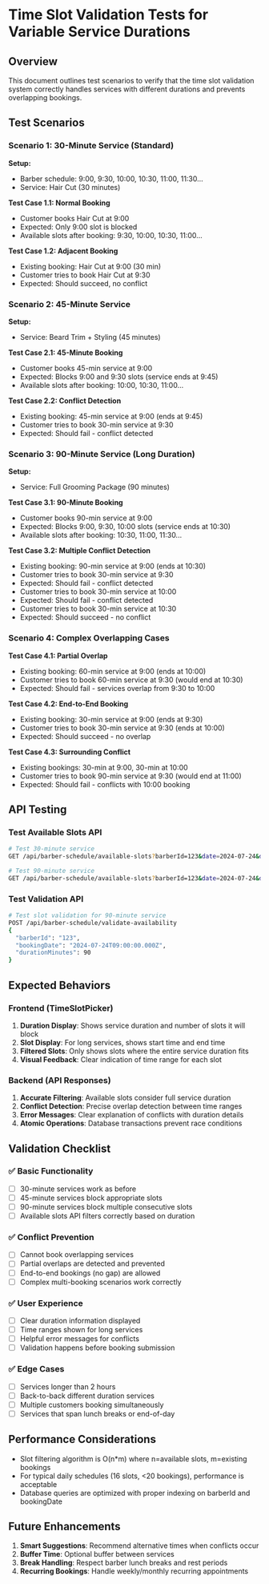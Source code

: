 # Time Slot Validation Tests for Variable Service Durations

## Overview
This document outlines test scenarios to verify that the time slot validation system correctly handles services with different durations and prevents overlapping bookings.

## Test Scenarios

### Scenario 1: 30-Minute Service (Standard)
**Setup:**
- Barber schedule: 9:00, 9:30, 10:00, 10:30, 11:00, 11:30...
- Service: Hair Cut (30 minutes)

**Test Case 1.1: Normal Booking**
- Customer books Hair Cut at 9:00
- Expected: Only 9:00 slot is blocked
- Available slots after booking: 9:30, 10:00, 10:30, 11:00...

**Test Case 1.2: Adjacent Booking**
- Existing booking: Hair Cut at 9:00 (30 min)
- Customer tries to book Hair Cut at 9:30
- Expected: Should succeed, no conflict

### Scenario 2: 45-Minute Service
**Setup:**
- Service: Beard Trim + Styling (45 minutes)

**Test Case 2.1: 45-Minute Booking**
- Customer books 45-min service at 9:00
- Expected: Blocks 9:00 and 9:30 slots (service ends at 9:45)
- Available slots after booking: 10:00, 10:30, 11:00...

**Test Case 2.2: Conflict Detection**
- Existing booking: 45-min service at 9:00 (ends at 9:45)
- Customer tries to book 30-min service at 9:30
- Expected: Should fail - conflict detected

### Scenario 3: 90-Minute Service (Long Duration)
**Setup:**
- Service: Full Grooming Package (90 minutes)

**Test Case 3.1: 90-Minute Booking**
- Customer books 90-min service at 9:00
- Expected: Blocks 9:00, 9:30, 10:00 slots (service ends at 10:30)
- Available slots after booking: 10:30, 11:00, 11:30...

**Test Case 3.2: Multiple Conflict Detection**
- Existing booking: 90-min service at 9:00 (ends at 10:30)
- Customer tries to book 30-min service at 9:30
- Expected: Should fail - conflict detected
- Customer tries to book 30-min service at 10:00
- Expected: Should fail - conflict detected
- Customer tries to book 30-min service at 10:30
- Expected: Should succeed - no conflict

### Scenario 4: Complex Overlapping Cases
**Test Case 4.1: Partial Overlap**
- Existing booking: 60-min service at 9:00 (ends at 10:00)
- Customer tries to book 60-min service at 9:30 (would end at 10:30)
- Expected: Should fail - services overlap from 9:30 to 10:00

**Test Case 4.2: End-to-End Booking**
- Existing booking: 30-min service at 9:00 (ends at 9:30)
- Customer tries to book 30-min service at 9:30 (ends at 10:00)
- Expected: Should succeed - no overlap

**Test Case 4.3: Surrounding Conflict**
- Existing bookings: 30-min at 9:00, 30-min at 10:00
- Customer tries to book 90-min service at 9:30 (would end at 11:00)
- Expected: Should fail - conflicts with 10:00 booking

## API Testing

### Test Available Slots API
```bash
# Test 30-minute service
GET /api/barber-schedule/available-slots?barberId=123&date=2024-07-24&durationMinutes=30

# Test 90-minute service
GET /api/barber-schedule/available-slots?barberId=123&date=2024-07-24&durationMinutes=90
```

### Test Validation API
```bash
# Test slot validation for 90-minute service
POST /api/barber-schedule/validate-availability
{
  "barberId": "123",
  "bookingDate": "2024-07-24T09:00:00.000Z",
  "durationMinutes": 90
}
```

## Expected Behaviors

### Frontend (TimeSlotPicker)
1. **Duration Display**: Shows service duration and number of slots it will block
2. **Slot Display**: For long services, shows start time and end time
3. **Filtered Slots**: Only shows slots where the entire service duration fits
4. **Visual Feedback**: Clear indication of time range for each slot

### Backend (API Responses)
1. **Accurate Filtering**: Available slots consider full service duration
2. **Conflict Detection**: Precise overlap detection between time ranges
3. **Error Messages**: Clear explanation of conflicts with duration details
4. **Atomic Operations**: Database transactions prevent race conditions

## Validation Checklist

### ✅ Basic Functionality
- [ ] 30-minute services work as before
- [ ] 45-minute services block appropriate slots
- [ ] 90-minute services block multiple consecutive slots
- [ ] Available slots API filters correctly based on duration

### ✅ Conflict Prevention
- [ ] Cannot book overlapping services
- [ ] Partial overlaps are detected and prevented
- [ ] End-to-end bookings (no gap) are allowed
- [ ] Complex multi-booking scenarios work correctly

### ✅ User Experience
- [ ] Clear duration information displayed
- [ ] Time ranges shown for long services
- [ ] Helpful error messages for conflicts
- [ ] Validation happens before booking submission

### ✅ Edge Cases
- [ ] Services longer than 2 hours
- [ ] Back-to-back different duration services
- [ ] Multiple customers booking simultaneously
- [ ] Services that span lunch breaks or end-of-day

## Performance Considerations
- Slot filtering algorithm is O(n*m) where n=available slots, m=existing bookings
- For typical daily schedules (16 slots, <20 bookings), performance is acceptable
- Database queries are optimized with proper indexing on barberId and bookingDate

## Future Enhancements
1. **Smart Suggestions**: Recommend alternative times when conflicts occur
2. **Buffer Time**: Optional buffer between services
3. **Break Handling**: Respect barber lunch breaks and rest periods
4. **Recurring Bookings**: Handle weekly/monthly recurring appointments
